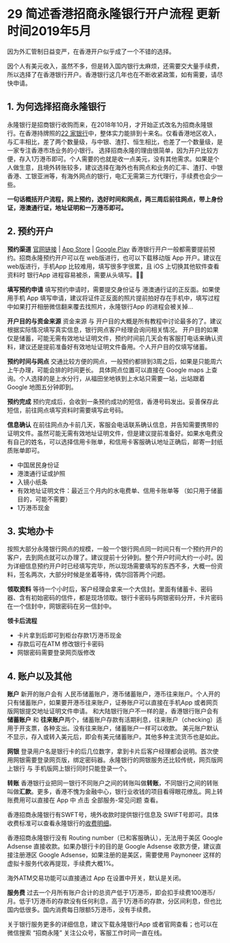 # 29 简述香港招商永隆银行开户流程 更新时间2019年5月

因为外汇管制日益变严，在香港开户似乎成了一个不错的选择。
<!-- more -->
因个人有美元收入，虽然不多，但是转入国内银行太麻烦，还需要交大量手续费，所以选择了在香港银行开户。香港银行这几年也在不断收紧政策，如有需要，请尽快申请。

## 1. 为何选择招商永隆银行
永隆银行是招商银行收购而来，在2018年10月，才开始正式改名为招商永隆银行。在香港持牌照的[22 家银行](https://assets.kpmg/content/dam/kpmg/cn/pdf/zh/2018/08/hong-kong-banking-report-2018.pdf)中，整体实力能排到十来名。仅看香港地区收入，与汇丰相比，差了两个数量级，与中银、渣打、恒生相比，也差了一个数量级，是一家专注香港市场业务的小银行。
选择招商永隆的理由很简单，因为开户比较方便，存入1万港币即可。个人需要的也就是收一点美元，没有其他需求。如果是个人做生意，且境外转账较多，建议选择在海外也有网点和业务的汇丰、渣打、中银香港、工银亚洲等，有海外网点的银行，电汇无需第三方代理行，手续费也会少一些。

**一句话概括开户流程，网上预约，选好时间和网点，两三周后前往网点，带上身份证，港澳通行证，地址证明和一万港币即可。** 

## 2. 预约开户

**预约渠道**
 [官网链接](https://www.winglungbank.com/wlb_corporate/hk/about-us/service-guide/apply-now/account-opening-appointment.html)  | [App Store](https://itunes.apple.com/hk/app/%E6%8B%9B%E5%95%86%E6%B0%B8%E9%9A%86%E4%B8%80%E9%BB%9E%E9%80%9A/id526663971?mt=8) | [Google Play](https://itunes.apple.com/hk/app/%E6%8B%9B%E5%95%86%E6%B0%B8%E9%9A%86%E4%B8%80%E9%BB%9E%E9%80%9A/id526663971?mt=8)
香港银行开户一般都需要提前预约。招商永隆预约开户可以在 web版进行，也可以下载移动版 App 开户。建议在 web版进行，手机App 比较难用，填写很多字很累，且 iOS 上切换其他软件查看资料时 银行App 进程容易被杀，需要从头填写。🤦‍♂️

**填写预约申请**
填写预约申请时，需要提交身份证与 港澳通行证的正反面。如果使用手机 App 填写申请，建议将证件正反面的照片提前拍好存在手机中，填写过程中如果打开相册微信翻来覆去找照片，永隆银行App 的进程会被关掉... 

**开户目的与资金来源**
资金来源 与 开户目的大概是所有教程中讨论最多的了。建议根据实际情况填写真实信息，银行网点客户经理会询问相关情况。
开户目的如果仅是储蓄，可能无需有效地址证明文件，预约时间前几天会有客服打电话来确认资料，建议还是提前准备好有效地址证明文件备用。个人开户目的仅填写储蓄。

**预约时间与网点**
交通比较方便的网点，一般预约都排到3周之后，如果是只能周六上午办理，可能会排的时间更长。
具体网点位置可以直接在 Google maps 上查询。个人选择的是上水分行，从福田坐地铁到上水站只需要一站，出站跟着 Google 地图五分钟即到。

**预约完成**
预约完成后，会收到一条预约成功的短信，香港号码发出。妥善保存此短信，前往网点填写资料时需要填写此号码。

**信息确认**
在前往网点办卡前几天，客服会电话联系确认信息，并告知需要携带的证明文件。虽然可能无需有效地址证明文件，但是建议提前准备好。如果水电费没有自己的姓名，可以选择信用卡账单，和信用卡客服确认地址正确后，邮寄一封纸质账单即可。

- 中国居民身份证
- 港澳通行证或护照
- 入镜小纸条 
- 有效地址证明文件：最近三个月内的水电费单、信用卡账单等 （如只用于储蓄目的，可能不需要）
- 1万港币现金


## 3. 实地办卡
按照大部分永隆银行网点的规模，一般一个银行网点同一时间只有一个预约开户的客户，去到网点就可以办理了。建议提前十分钟到。整个开户时间大约一小时。因为详细信息预约开户时已经填写完毕，所以现场需要填写的东西不多，大概一份资料，签名两次，大部分时候是坐着等待，偶尔回答两个问题。

**领取资料**
等待一个小时后，客户经理会拿来一个大信封。里面有储蓄卡、密码器、含有初始密码的信件，都是现场领取。银行卡密码与网银密码分开，卡片密码在一个信封中，网银密码在另一信封中。

**领卡后流程**
- 卡片拿到后即可到柜台存款1万港币现金
- 存款后可在ATM 修改银行卡密码
- 网银密码需要登录网页版修改

## 4. 账户以及其他
**账户**
新开的账户会有 人民币储蓄账户，港币储蓄账户，港币往来账户。个人开的只有储蓄账户，如果要开港币往来账户，证券账户可以直接在手机App 或者网页版网银提交地址证明文件申请。
和大陆银行账户不一样的是，香港银行账户会有 **储蓄账户** 和 **往来账户**两个，储蓄账户存款有活期利息，往来账户（checking）适用于开支票，各种支出。没有往来账户，储蓄账户一样可以收款。
美元账户默认不显示，存入或转入美元后，即会有美元储蓄账户。其他多种主流货币也是如此。

**网银**
登录用户名是银行卡的后几位数字，拿到卡片后客户经理都会说明。首次使用网银需要登录网页版，绑定密码器。永隆银行的网银服务还比较传统，网页版网上银行 与 手机版网上银行同时只能登录一个。

**转账**
香港银行业把同一银行不同账户之间的转账叫做**转账**，不同银行之间的转账叫做**汇款**。更多，香港不愧为金融中心，银行业收钱的项目看得眼花缭乱。网上转账费用可以直接在 App 中 点击 全部服务-常见问题 查看。

香港招商永隆银行有SWFT号，境外收款时提供银行信息及 SWIFT号即可。具体收费标准可以查看永隆银行的[收费明细](https://www.cmbwinglungbank.com/wlb_corporate/files/hk/upload/about-us/service-guide/generalBankingSunflowerServiceCharges.pdf)。

香港招商永隆银行没有 Routing number（已和客服确认），无法用于美区 Google Adsense 直接收款。如果办银行卡的目的是 Google Adsense 收款方便，建议直接注册港区 Google Adsense，如果注册的是美区，需要使用 Paynoneer 这样的虚拟卡服务代收再提现，手续费大概1%。

海外ATM交易功能可以直接通过 App 在设置中开关，默认是关闭。

**服务费**
过去一个月所有账户合计的总资产低于1万港币，即会扣手续费100港币/月。低于1万港币的存款没有任何利息，高于1万港币的存款，分区间利息，但也比国内低很多。国内消费每日限额5万港币，没有手续费。

关于银行服务更多的详细信息，建议下载永隆银行App 或者官网查看；也可以在微信搜索 “招商永隆” 关注公众号，客服工作时间一直在线。












